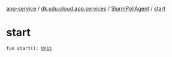 [app-service](../../index.md) / [dk.sdu.cloud.app.services](../index.md) / [SlurmPollAgent](index.md) / [start](./start.md)

# start

`fun start(): `[`Unit`](https://kotlinlang.org/api/latest/jvm/stdlib/kotlin/-unit/index.html)